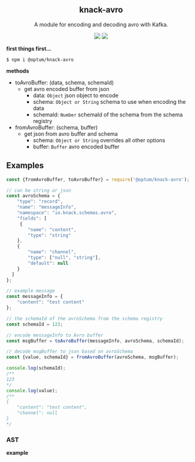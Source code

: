 <h2 align="center">
  knack-avro
</h2>

<p align="center">
  A module for encoding and decoding avro with Kafka.
</p>

<p align="center">
  <a href="https://www.npmjs.com/package/@optum/knack-avro"><img src="https://img.shields.io/npm/v/@optum/knack-avro?color=blue"></a>
  <a href="https://github.com/xojs/xo"><img src="https://img.shields.io/badge/code_style-XO-5ed9c7.svg"></a>
</p>

<b>first things first...</b>

```shell
$ npm i @optum/knack-avro
```

<b>methods</b>

- toAvroBuffer: (data, schema, schemaId)
  + get avro encoded buffer from json
    * data: `Object`  json object to encode 
    * schema: `Object or String`  schema to use when encoding the data
    * schemaId: `Number` schemaId of the schema from the schema registry
- fromAvroBuffer: (schema, buffer)
  + get json from avro buffer and schema
    * schema: `Object or String`  overrides all other options
    * buffer: `Buffer` avro encoded buffer

## Examples

```js
const {fromAvroBuffer, toAvroBuffer} = require('@optum/knack-avro');

// can be string or json
const avroSchema = {
    "type": "record",
    "name": "messageInfo",
    "namespace": "io.knack.schemas.avro",
    "fields": [
     {
        "name": "content",
        "type": "string"
    },
    {
        "name": "channel",
        "type": ["null", "string"],
        "default": null
    }
  ]
};

// example message
const messageInfo = {
    "content": "test content"
};

// the schemaId of the avroSchema from the schema registry
const schemaId = 123;

// encode messageInfo to Avro buffer
const msgBuffer = toAvroBuffer(messageInfo, avroSchema, schemaId);

// decode msgBuffer to json based on avroSchema
const {value, schemaId} = fromAvroBuffer(avroSchema, msgBuffer);

console.log(schemaId);
/**
123
*/
console.log(value);
/**
{
    "content": "test content",
    "channel": null
}
*/
```

### AST

<b>example</b>

```json

```

